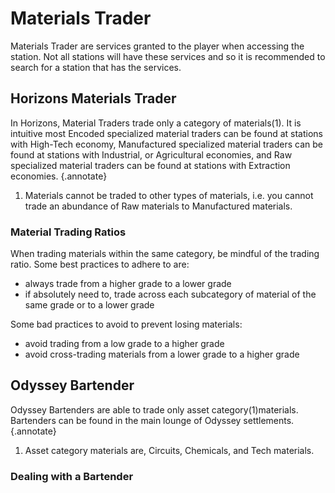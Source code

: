 # Materials Trader

Materials Trader are services granted to the player when accessing the station. Not all stations will have these services and so it is recommended to search for a station that has the services.

## Horizons Materials Trader

In Horizons, Material Traders trade only a category of materials(1). It is intuitive most Encoded specialized material traders can be found at stations with High-Tech economy, Manufactured specialized material traders can be found at stations with Industrial, or Agricultural economies, and Raw specialized material traders can be found at stations with Extraction economies. 
{.annotate}

1.  Materials cannot be traded to other types of materials, i.e. you cannot trade an abundance of Raw materials to Manufactured materials.

### Material Trading Ratios

When trading materials within the same category, be mindful of the trading ratio. Some best practices to adhere to are:

* always trade from a higher grade to a lower grade
* if absolutely need to, trade across each subcategory of material of the same grade or to a lower grade

Some bad practices to avoid to prevent losing materials:

* avoid trading from a low grade to a higher grade
* avoid cross-trading materials from a lower grade to a higher grade

## Odyssey Bartender

Odyssey Bartenders are able to trade only asset category(1)materials. Bartenders can be found in the main lounge of Odyssey settlements. 
{.annotate}

1.  Asset category materials are, Circuits, Chemicals, and Tech materials.

### Dealing with a Bartender



